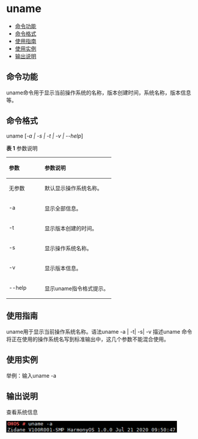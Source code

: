 # uname<a name="ZH-CN_TOPIC_0000001051770292"></a>

-   [命令功能](#section107697383115)
-   [命令格式](#section162824341116)
-   [使用指南](#section2652124861114)
-   [使用实例](#section0107995132)
-   [输出说明](#section1215113245511)

## 命令功能<a name="section107697383115"></a>

uname命令用于显示当前操作系统的名称，版本创建时间，系统名称，版本信息等。

## 命令格式<a name="section162824341116"></a>

uname \[_-a | -s | -t | -v | --help_\]

**表 1**  参数说明

<a name="table909mcpsimp"></a>
<table><thead align="left"><tr id="row914mcpsimp"><th class="cellrowborder" valign="top" width="33.989999999999995%" id="mcps1.2.3.1.1"><p id="p916mcpsimp"><a name="p916mcpsimp"></a><a name="p916mcpsimp"></a>参数</p>
</th>
<th class="cellrowborder" valign="top" width="66.01%" id="mcps1.2.3.1.2"><p id="p918mcpsimp"><a name="p918mcpsimp"></a><a name="p918mcpsimp"></a>参数说明</p>
</th>
</tr>
</thead>
<tbody><tr id="row119816412718"><td class="cellrowborder" valign="top" width="33.989999999999995%" headers="mcps1.2.3.1.1 "><p id="p1384693214813"><a name="p1384693214813"></a><a name="p1384693214813"></a>无参数</p>
</td>
<td class="cellrowborder" valign="top" width="66.01%" headers="mcps1.2.3.1.2 "><p id="p18199114113719"><a name="p18199114113719"></a><a name="p18199114113719"></a>默认显示操作系统名称。</p>
</td>
</tr>
<tr id="row919mcpsimp"><td class="cellrowborder" valign="top" width="33.989999999999995%" headers="mcps1.2.3.1.1 "><p id="p921mcpsimp"><a name="p921mcpsimp"></a><a name="p921mcpsimp"></a>-a</p>
</td>
<td class="cellrowborder" valign="top" width="66.01%" headers="mcps1.2.3.1.2 "><p id="p923mcpsimp"><a name="p923mcpsimp"></a><a name="p923mcpsimp"></a>显示全部信息。</p>
</td>
</tr>
<tr id="row924mcpsimp"><td class="cellrowborder" valign="top" width="33.989999999999995%" headers="mcps1.2.3.1.1 "><p id="p926mcpsimp"><a name="p926mcpsimp"></a><a name="p926mcpsimp"></a>-t</p>
</td>
<td class="cellrowborder" valign="top" width="66.01%" headers="mcps1.2.3.1.2 "><p id="p928mcpsimp"><a name="p928mcpsimp"></a><a name="p928mcpsimp"></a>显示版本创建的时间。</p>
</td>
</tr>
<tr id="row929mcpsimp"><td class="cellrowborder" valign="top" width="33.989999999999995%" headers="mcps1.2.3.1.1 "><p id="p931mcpsimp"><a name="p931mcpsimp"></a><a name="p931mcpsimp"></a>-s</p>
</td>
<td class="cellrowborder" valign="top" width="66.01%" headers="mcps1.2.3.1.2 "><p id="p933mcpsimp"><a name="p933mcpsimp"></a><a name="p933mcpsimp"></a>显示操作系统名称。</p>
</td>
</tr>
<tr id="row934mcpsimp"><td class="cellrowborder" valign="top" width="33.989999999999995%" headers="mcps1.2.3.1.1 "><p id="p936mcpsimp"><a name="p936mcpsimp"></a><a name="p936mcpsimp"></a>-v</p>
</td>
<td class="cellrowborder" valign="top" width="66.01%" headers="mcps1.2.3.1.2 "><p id="p938mcpsimp"><a name="p938mcpsimp"></a><a name="p938mcpsimp"></a>显示版本信息。</p>
</td>
</tr>
<tr id="row944mcpsimp"><td class="cellrowborder" valign="top" width="33.989999999999995%" headers="mcps1.2.3.1.1 "><p id="p946mcpsimp"><a name="p946mcpsimp"></a><a name="p946mcpsimp"></a>--help</p>
</td>
<td class="cellrowborder" valign="top" width="66.01%" headers="mcps1.2.3.1.2 "><p id="p948mcpsimp"><a name="p948mcpsimp"></a><a name="p948mcpsimp"></a>显示uname指令格式提示。</p>
</td>
</tr>
</tbody>
</table>

## 使用指南<a name="section2652124861114"></a>

uname用于显示当前操作系统名称。语法uname -a | -t| -s| -v 描述uname 命令将正在使用的操作系统名写到标准输出中，这几个参数不能混合使用。

## 使用实例<a name="section0107995132"></a>

举例：输入uname -a

## 输出说明<a name="section1215113245511"></a>

查看系统信息

![](figure/zh-cn_image_0000001052370305.png)

